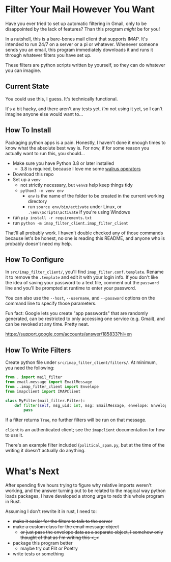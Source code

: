 # Filter Your Mail However You Want

Have you ever tried to set up automatic filtering in Gmail, only to be disappointed by the lack of features? Than this program *might* be for you!

In a nutshell, this is a bare-bones mail client that supports IMAP. It's intended to run 24/7 on a server or a pi or whatever. Whenever someone sends you an email, this program immediately downloads it and runs it through whatever filters you have set up.

These filters are python scripts written by yourself, so they can do whatever you can imagine.

## Current State

You could use this, I guess. It's technically functional.

It's a bit hacky, and there aren't any tests yet. *I'm* not using it yet, so I can't imagine anyone else would want to...

## How To Install

Packaging python apps is a pain. Honestly, I haven't done it enough times to know what the absolute best way is. For now, if for some reason you actually want to run this, you should...

* Make sure you have Python 3.8 or later installed
  * 3.8 is required, because I love me some [walrus operators](https://www.python.org/dev/peps/pep-0572/)
* Download this repo
* Set up a `venv`
  * not strictly necessary, but `venv`s help keep things tidy
  * `python3 -m venv env`
    * `env` is the name of the folder to be created in the current working directory
    * run `source env/bin/activate` under Linux, or `.\env\Scripts\activate` if you're using Windows
* run `pip install -r requirements.txt`
* run `python -m imap_filter_client.imap_filter_client`

That'll all probably work. I haven't double checked any of those commands because let's be honest, no one is reading this README, and anyone who is probably doesn't need my help.

## How To Configure

In `src/imap_filter_client/`, you'll find `imap_filter.conf.template`. Rename it to remove the `.template` and edit it with your login info. If you don't like the idea of saving your password to a text file, comment out the `password` line and you'll be prompted at runtime to enter your password.

You can also use the `--host`, `--username`, and `--password` options on the command line to specify those parameters.

Fun fact: Google lets you create "app passwords" that are randomly generated, can be restricted to only accessing one service (e.g. Gmail), and can be revoked at any time. Pretty neat.

https://support.google.com/accounts/answer/185833?hl=en

## How To Write Filters

Create python file under `src/imap_filter_client/filters/`. At minimum, you need the following:

```python
from . import mail_filter
from email.message import EmailMessage
from ..imap_filter_client import Envelope
from imapclient import IMAPClient

class MyFilter(mail_filter.Filter):
    def filter(self, msg_uid: int, msg: EmailMessage, envelope: Envelope, client: IMAPClient) -> bool:
        pass
```

If a filter returns `True`, no further filters will be run on that message. 

`client` is an authenticated client; see the `imapclient` documentation for how to use it.

There's an example filter included (`political_spam.py`, but at the time of the writing it doesn't actually do anything.


# What's Next

After spending five hours trying to figure why relative imports weren't working, and the answer turning out to be related to the magical way python loads packages, I have developed a strong urge to redo this whole program in Rust.
  
Assuming I don't rewrite it in rust, I need to:

* ~~make it easier for the filters to talk to the server~~
* ~~make a custom class for the email message object~~
  * ~~or just pass the envelope data as a separate object, I somehow only thought of that as I'm writing this <_<~~
* package this program better
  * maybe try out Flit or Poetry
* write tests or something
